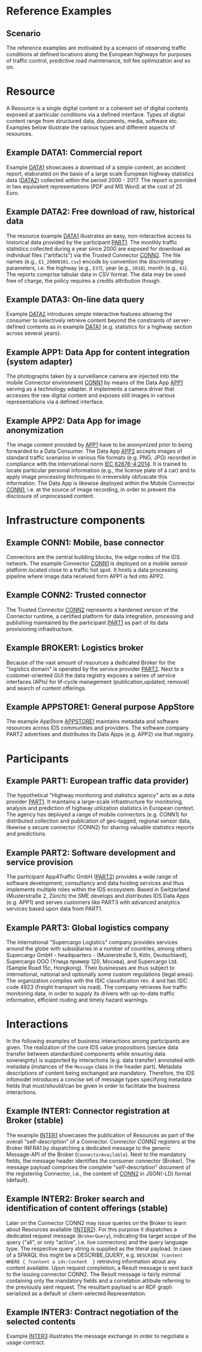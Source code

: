 # Reference Examples

## Scenario
The reference examples are motivated by a scenario of observing traffic conditions at defined locations along the European highways
for purposes of traffic control, predictive road maintenance, toll fee optimization and so on.

# Resource
A Resource is a single digital content or a coherent set of digital contents exposed at particular conditions via a defined interface. Types of digital content range from structured data, documents, media, software etc. Examples below illustrate the various types and different aspects of resources.

## Example DATA1: Commercial report

Example [DATA1](DATA1.ttl) showcases a download of a simple content, an accident report, elaborated on the basis of a large scale European highway statistics data ([DATA2](DATA2.ttl)) collected within the period 2000 - 2017. The report is provided in two equivalent representations (PDF and MS Word) at the cost of 25 Euro.


## Example DATA2: Free download of raw, historical data

The resource example [DATA1](DATA1.ttl) illustrates an easy, non-interactive access to historical data provided by the participant [PART1](PART1.ttl). The monthly traffic statistics collected during a year since 2000 are exposed for download as individual files (“artifacts”) via the Trusted Connector [CONN2](CONN2.ttl). The file names (e.g., `E1_20000101.csv`) encode by convention the discriminating parameters, i.e. the highway (e.g., `E37`), year (e.g., `2018`), month (e.g., `01`). The reports comprise tabular data in CSV format. The data may be used free of charge, the policy requires a credits
attribution though.

## Example DATA3: On-line data query

Example [DATA2](DATA2.ttl) introduces simple interactive features allowing the consumer to selectively retrieve content beyond the constraints of server-defined contents as in example [DATA1](DATA1.ttl) (e.g. statistics for a highway section across several years).

## Example APP1: Data App for content integration (system adapter)

The photographs taken by a surveillance camera are injected into the mobile Connector environment [CONN1](CONN1.ttl) by means of the Data App [APP1](APP1.ttl) serving as a technology adapter. It implements a camera driver that accesses the raw digital content and exposes still images in various representations via a defined interface.

## Example APP2: Data App for image anonymization

The image content provided by [APP1](APP1.ttl) have to be anonymized prior to being forwarded to a Data Consumer. The Data App [APP2](APP2.ttl) accepts images of standard traffic scenarios in various file formats (e.g. PNG, JPG) recorded in compliance with the international norm [IEC 62676-4:2014](https://webstore.iec.ch/publication/7353). It is trained to locate particular personal information (e.g., the license plate of a car) and to apply image
processing techniques to irreversibly obfuscate this information. The Data App is likewise deployed within the Mobile Connector [CONN1](CONN1.ttl), i.e. at the source of image recording, in order to prevent the disclosure of unprocessed content.

# Infrastructure components

## Example CONN1: Mobile, base connector

Connectors are the central building blocks, the edge nodes of the IDS network. The example Connector [CONN1](CONN1.ttl) is deployed on a mobile sensor platform located close to a traffic hot spot. It hosts a data processing pipeline where image data received form APP1 is fed into APP2.

## Example CONN2: Trusted connector

The Trusted Connector [CONN2](CONN2.ttl) represents a hardened version of the Connector runtime, a certified platform for data integration, processing and publishing maintained by the participant [PART1](PART1.ttl) as part of its data provisioning infrastructure.  

## Example BROKER1: Logistics broker

Because of the vast amount of resources a dedicated Broker for the "logistics domain" is operated by the service provider [PART2](PART2.ttl). Next to a customer-oriented GUI the data registry exposes a series of service interfaces (APIs) for lif-cycle management (publication,updated, removal) and search of content offerings.  

## Example APPSTORE1: General purpose AppStore

The example AppStore [APPSTORE1](APPSTORE1.ttl) maintains metadata and software resources across IDS communities and providers. The software company PART2 advertises and distributes
its Data Apps (e.g. APP2) via that registry.   

# Participants

## Example PART1: European traffic data provider)

The hypothetical "Highway monitoring and statistics agency" acts as a data provider [PART1](PART1.ttl). It maintains a large-scale infrastructure for monitoring, analysis and prediction of highway utilization statistics in European context. The agency has deployed a range of mobile connectors (e.g. CONN1) for distributed collection and publication of geo-tagged, regional sensor data, likewise a secure connector (CONN2) for sharing valuable statistics
reports and predictions.


## Example PART2: Software development and service provision

The participant App4Traffic GmbH ([PART2](PART2.ttl)) provides a wide range of software development, consultancy and data hosting services and thus implements multiple roles within the IDS ecosystem. Based in Switzerland (Musterstraße 2, Zürich) the SME develops and distributes IDS Data Apps (e.g. APP1) and serves
customers like PART3 with advanced analytics services based upon data from PART1.   

## Example PART3: Global logistics company

The international "Supercargo Logistics" company provides services around the globe with subsidiaries in a number of countries, among others Supercargo GmbH - headquarters - (Musterstraße 5, Köln, Deutschland), Supercargo OOO (Yлица пример 120, Москва), and Supercargo Ltd. (Sample Road 15c, Hongkong).
Their businesses are thus subject to international, national and optionally some custom regulations (legal areas). The organization complies with the ISIC classification rev. 4 and has ISIC code 4923 (freight transport via road). The company retrieves live traffic monitoring data, in order to supply its drivers with up-to-date traffic information, efficient routing and timely hazard warnings.

# Interactions

In the following examples of business interactions among participants are given. The realization of the core IDS value propositions (secure data transfer between standardized components while ensuring data sovereignty) is supported by interactions (e.g. data transfer) annotated with metadata (instances of the `Message` class in the header part). Metadata descriptions of content being exchanged are mandatory. Therefore, the IDS infomodel introduces a concise set of message types specifying metadata fields that must/should/can be given in order to
facilitate the business interactions.

## Example INTER1: Connector registration at Broker (stable)

The example [INTER1](INTER1.ttl) showcases the publication of Resources as part of the overall "self-description" of a Connector.
Connector CONN2 registers at the Broker INFRA1 by dispatching a dedicated message to the generic Message-API of the Broker (`ConnectorAvailable`). Next to the mandatory fields, the message header identifies the consumer connector (Broker). The message payload comprises the complete "self-description"
document of the registering Connector, i.e., the content of [CONN2](CONN2.ttl) in JSON(-LD) format (default).

## Example INTER2: Broker search and identification of content offerings (stable)

Later on the Connector CONN2 may issue queries on the Broker to learn about Resources available ([INTER2](INTER2.ttl)). For this purpose it dispatches a dedicated request message (`BrokerQuery`), indicating the target scope of the query ("all", or only "active", i.e. live connectors) and the query language
type. The respective query string is supplied as the literal payload. In case of a SPARQL this might be a DESCRIBE_QUERY, e.g. ```DESCRIBE ?content WHERE { ?content a ids:Content  }``` retrieving information about any content available. Upon request completion, a Result message is sent back to the issuing connector CONN2. The Result message is fairly minimal containing only the mandatory fields and a correlation attibute referring to the previously sent request. The resultant payload is an RDF graph serialized as a default or client-selected Representation.  

## Example INTER3: Contract negotiation of the selected contents
Example [INTER3](INTER3.ttl) illustrates the message exchange in order to negotiate a usage contract.
